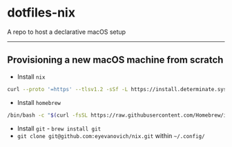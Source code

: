 # dotfiles-nix

A repo to host a declarative macOS setup

---

## Provisioning a new macOS machine from scratch

- Install `nix`
```bash
curl --proto '=https' --tlsv1.2 -sSf -L https://install.determinate.systems/nix | sh -s -- install
```
- Install `homebrew`
```bash
/bin/bash -c "$(curl -fsSL https://raw.githubusercontent.com/Homebrew/install/HEAD/install.sh)"
```
- Install `git` - `brew install git`
- `git clone git@github.com:eyevanovich/nix.git` within `~/.config/`
